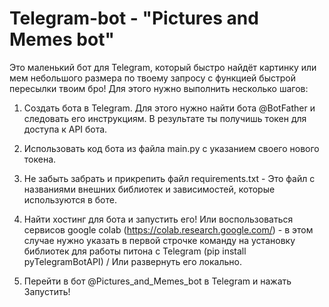 # Telegram-bot - "Pictures and Memes bot"

Это маленький бот для Telegram, который быстро найдёт картинку или мем небольшого размера по твоему запросу с функцией быстрой пересылки твоим бро!
Для этого нужно выполнить несколько шагов:

1. Создать бота в Telegram. Для этого нужно найти бота @BotFather и следовать его инструкциям. В результате ты получишь токен для доступа к API бота.

2. Использовать код бота из файла main.py с указанием своего нового токена.

3. Не забыть забрать и прикрепить файл requirements.txt - Это файл с названиями внешних библиотек и зависимостей, которые используются в боте.

4. Найти хостинг для бота и запустить его! Или воспользоваться сервисов google colab (https://colab.research.google.com/) - в этом случае нужно указать в первой строчке команду на установку библиотек для работы питона с Telegram (pip install pyTelegramBotAPI) / Или развернуть его локально.

5. Перейти в бот @Pictures_and_Memes_bot в Telegram и нажать Запустить!
